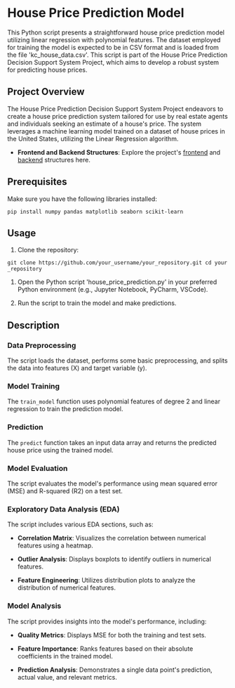 House Price Prediction Model
============================

This Python script presents a straightforward house price prediction model utilizing linear regression with polynomial features. The dataset employed for training the model is expected to be in CSV format and is loaded from the file 'kc_house_data.csv'. This script is part of the House Price Prediction Decision Support System Project, which aims to develop a robust system for predicting house prices.

Project Overview
-------------

The House Price Prediction Decision Support System Project endeavors to create a house price prediction system tailored for use by real estate agents and individuals seeking an estimate of a house's price. The system leverages a machine learning model trained on a dataset of house prices in the United States, utilizing the Linear Regression algorithm.

- **Frontend and Backend Structures**: Explore the project's [frontend](https://github.com/senaoz/dss-frontend) and [backend](https://github.com/senaoz/dss-backend) structures here.

Prerequisites
-------------

Make sure you have the following libraries installed:

`pip install numpy pandas matplotlib seaborn scikit-learn`

Usage
-----

1.  Clone the repository:

`git clone https://github.com/your_username/your_repository.git cd your_repository`

1.  Open the Python script 'house_price_prediction.py' in your preferred Python environment (e.g., Jupyter Notebook, PyCharm, VSCode).

2.  Run the script to train the model and make predictions.

Description
-----------

### Data Preprocessing

The script loads the dataset, performs some basic preprocessing, and splits the data into features (X) and target variable (y).

### Model Training

The `train_model` function uses polynomial features of degree 2 and linear regression to train the prediction model.

### Prediction

The `predict` function takes an input data array and returns the predicted house price using the trained model.

### Model Evaluation

The script evaluates the model's performance using mean squared error (MSE) and R-squared (R2) on a test set.

### Exploratory Data Analysis (EDA)

The script includes various EDA sections, such as:

-   **Correlation Matrix**: Visualizes the correlation between numerical features using a heatmap.

-   **Outlier Analysis**: Displays boxplots to identify outliers in numerical features.

-   **Feature Engineering**: Utilizes distribution plots to analyze the distribution of numerical features.

### Model Analysis

The script provides insights into the model's performance, including:

-   **Quality Metrics**: Displays MSE for both the training and test sets.

-   **Feature Importance**: Ranks features based on their absolute coefficients in the trained model.

-   **Prediction Analysis**: Demonstrates a single data point's prediction, actual value, and relevant metrics.
